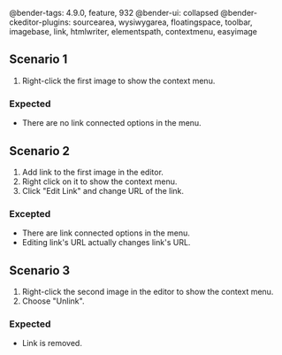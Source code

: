 @bender-tags: 4.9.0, feature, 932
@bender-ui: collapsed
@bender-ckeditor-plugins: sourcearea, wysiwygarea, floatingspace, toolbar, imagebase, link, htmlwriter, elementspath,
contextmenu, easyimage

## Scenario 1

1. Right-click the first image to show the context menu.

### Expected

* There are no link connected options in the menu.

## Scenario 2

1. Add link to the first image in the editor.
2. Right click on it to show the context menu.
3. Click "Edit Link" and change URL of the link.

### Excepted

* There are link connected options in the menu.
* Editing link's URL actually changes link's URL.

## Scenario 3

1. Right-click the second image in the editor to show the context menu.
2. Choose "Unlink".

### Expected

* Link is removed.
